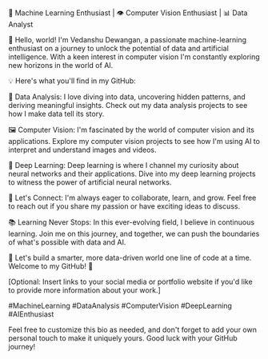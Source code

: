 🤖 Machine Learning Enthusiast | 👁️ Computer Vision Enthusiast | 📊 Data Analyst 

👋 Hello, world! I'm Vedanshu Dewangan, a passionate machine-learning enthusiast on a journey to unlock the potential of data and artificial intelligence. With a keen interest in computer vision I'm constantly exploring new horizons in the world of AI.

💡 Here's what you'll find in my GitHub:

🔬 Data Analysis: I love diving into data, uncovering hidden patterns, and deriving meaningful insights. Check out my data analysis projects to see how I make data tell its story.

🖼️ Computer Vision: I'm fascinated by the world of computer vision and its applications. Explore my computer vision projects to see how I'm using AI to interpret and understand images and videos.

🧠 Deep Learning: Deep learning is where I channel my curiosity about neural networks and their applications. Dive into my deep learning projects to witness the power of artificial neural networks.

🤝 Let's Connect: I'm always eager to collaborate, learn, and grow. Feel free to reach out if you share my passion or have exciting ideas to discuss.

📚 Learning Never Stops: In this ever-evolving field, I believe in continuous learning. Join me on this journey, and together, we can push the boundaries of what's possible with data and AI.

🌟 Let's build a smarter, more data-driven world one line of code at a time. Welcome to my GitHub! 🚀

[Optional: Insert links to your social media or portfolio website if you'd like to provide more information about your work.]

#MachineLearning #DataAnalysis #ComputerVision #DeepLearning #AIEnthusiast

Feel free to customize this bio as needed, and don't forget to add your own personal touch to make it uniquely yours. Good luck with your GitHub journey!
